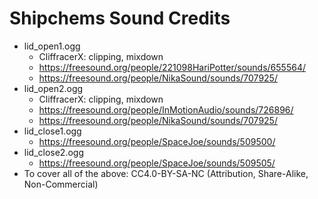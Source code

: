 # Shipchems Sound Credits
- lid_open1.ogg
  - CliffracerX: clipping, mixdown
  - https://freesound.org/people/221098HariPotter/sounds/655564/
  - https://freesound.org/people/NikaSound/sounds/707925/
- lid_open2.ogg
  - CliffracerX: clipping, mixdown
  - https://freesound.org/people/InMotionAudio/sounds/726896/
  - https://freesound.org/people/NikaSound/sounds/707925/
- lid_close1.ogg
  - https://freesound.org/people/SpaceJoe/sounds/509500/
- lid_close2.ogg
  - https://freesound.org/people/SpaceJoe/sounds/509505/
- To cover all of the above: CC4.0-BY-SA-NC (Attribution, Share-Alike, Non-Commercial)